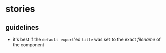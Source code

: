 # stories

## guidelines

- it's best if the `default export`'ed `title` was set to the exact _filename_ of the component
